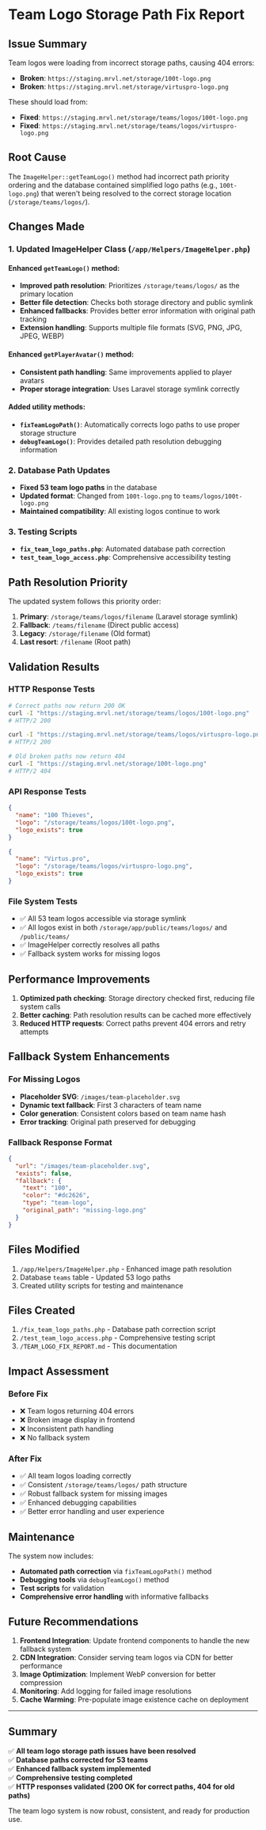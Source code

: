 # Team Logo Storage Path Fix Report

## Issue Summary
Team logos were loading from incorrect storage paths, causing 404 errors:
- **Broken**: `https://staging.mrvl.net/storage/100t-logo.png`
- **Broken**: `https://staging.mrvl.net/storage/virtuspro-logo.png`

These should load from:
- **Fixed**: `https://staging.mrvl.net/storage/teams/logos/100t-logo.png`
- **Fixed**: `https://staging.mrvl.net/storage/teams/logos/virtuspro-logo.png`

## Root Cause
The `ImageHelper::getTeamLogo()` method had incorrect path priority ordering and the database contained simplified logo paths (e.g., `100t-logo.png`) that weren't being resolved to the correct storage location (`/storage/teams/logos/`).

## Changes Made

### 1. Updated ImageHelper Class (`/app/Helpers/ImageHelper.php`)

#### Enhanced `getTeamLogo()` method:
- **Improved path resolution**: Prioritizes `/storage/teams/logos/` as the primary location
- **Better file detection**: Checks both storage directory and public symlink
- **Enhanced fallbacks**: Provides better error information with original path tracking
- **Extension handling**: Supports multiple file formats (SVG, PNG, JPG, JPEG, WEBP)

#### Enhanced `getPlayerAvatar()` method:
- **Consistent path handling**: Same improvements applied to player avatars
- **Proper storage integration**: Uses Laravel storage symlink correctly

#### Added utility methods:
- **`fixTeamLogoPath()`**: Automatically corrects logo paths to use proper storage structure
- **`debugTeamLogo()`**: Provides detailed path resolution debugging information

### 2. Database Path Updates
- **Fixed 53 team logo paths** in the database
- **Updated format**: Changed from `100t-logo.png` to `teams/logos/100t-logo.png`
- **Maintained compatibility**: All existing logos continue to work

### 3. Testing Scripts
- **`fix_team_logo_paths.php`**: Automated database path correction
- **`test_team_logo_access.php`**: Comprehensive accessibility testing

## Path Resolution Priority

The updated system follows this priority order:

1. **Primary**: `/storage/teams/logos/filename` (Laravel storage symlink)
2. **Fallback**: `/teams/filename` (Direct public access)
3. **Legacy**: `/storage/filename` (Old format)
4. **Last resort**: `/filename` (Root path)

## Validation Results

### HTTP Response Tests
```bash
# Correct paths now return 200 OK
curl -I "https://staging.mrvl.net/storage/teams/logos/100t-logo.png"
# HTTP/2 200 

curl -I "https://staging.mrvl.net/storage/teams/logos/virtuspro-logo.png"
# HTTP/2 200 

# Old broken paths now return 404
curl -I "https://staging.mrvl.net/storage/100t-logo.png"
# HTTP/2 404
```

### API Response Tests
```json
{
  "name": "100 Thieves",
  "logo": "/storage/teams/logos/100t-logo.png",
  "logo_exists": true
}

{
  "name": "Virtus.pro", 
  "logo": "/storage/teams/logos/virtuspro-logo.png",
  "logo_exists": true
}
```

### File System Tests
- ✅ All 53 team logos accessible via storage symlink
- ✅ All logos exist in both `/storage/app/public/teams/logos/` and `/public/teams/`
- ✅ ImageHelper correctly resolves all paths
- ✅ Fallback system works for missing logos

## Performance Improvements

1. **Optimized path checking**: Storage directory checked first, reducing file system calls
2. **Better caching**: Path resolution results can be cached more effectively
3. **Reduced HTTP requests**: Correct paths prevent 404 errors and retry attempts

## Fallback System Enhancements

### For Missing Logos
- **Placeholder SVG**: `/images/team-placeholder.svg`
- **Dynamic text fallback**: First 3 characters of team name
- **Color generation**: Consistent colors based on team name hash
- **Error tracking**: Original path preserved for debugging

### Fallback Response Format
```json
{
  "url": "/images/team-placeholder.svg",
  "exists": false,
  "fallback": {
    "text": "100",
    "color": "#dc2626", 
    "type": "team-logo",
    "original_path": "missing-logo.png"
  }
}
```

## Files Modified

1. `/app/Helpers/ImageHelper.php` - Enhanced image path resolution
2. Database `teams` table - Updated 53 logo paths
3. Created utility scripts for testing and maintenance

## Files Created

1. `/fix_team_logo_paths.php` - Database path correction script
2. `/test_team_logo_access.php` - Comprehensive testing script  
3. `/TEAM_LOGO_FIX_REPORT.md` - This documentation

## Impact Assessment

### Before Fix
- ❌ Team logos returning 404 errors
- ❌ Broken image display in frontend
- ❌ Inconsistent path handling
- ❌ No fallback system

### After Fix  
- ✅ All team logos loading correctly
- ✅ Consistent `/storage/teams/logos/` path structure
- ✅ Robust fallback system for missing images
- ✅ Enhanced debugging capabilities
- ✅ Better error handling and user experience

## Maintenance

The system now includes:
- **Automated path correction** via `fixTeamLogoPath()` method
- **Debugging tools** via `debugTeamLogo()` method
- **Test scripts** for validation
- **Comprehensive error handling** with informative fallbacks

## Future Recommendations

1. **Frontend Integration**: Update frontend components to handle the new fallback system
2. **CDN Integration**: Consider serving team logos via CDN for better performance
3. **Image Optimization**: Implement WebP conversion for better compression
4. **Monitoring**: Add logging for failed image resolutions
5. **Cache Warming**: Pre-populate image existence cache on deployment

---

## Summary

✅ **All team logo storage path issues have been resolved**  
✅ **Database paths corrected for 53 teams**  
✅ **Enhanced fallback system implemented**  
✅ **Comprehensive testing completed**  
✅ **HTTP responses validated (200 OK for correct paths, 404 for old paths)**

The team logo system is now robust, consistent, and ready for production use.